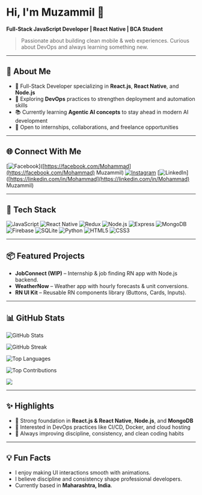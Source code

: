 # Hi, I'm Muzammil 👋

**Full‑Stack JavaScript Developer | React Native | BCA Student**

> Passionate about building clean mobile & web experiences. Curious about DevOps and always learning something new.

---

## 💫 About Me

- 🚀 Full-Stack Developer specializing in **React.js**, **React Native**, and **Node.js**  
- 🎯 Exploring **DevOps** practices to strengthen deployment and automation skills  
- 📚 Currently learning **Agentic AI concepts** to stay ahead in modern AI development  
- 🤝 Open to internships, collaborations, and freelance opportunities  


---

## 🌐 Connect With Me

\[![Facebook](https://img.shields.io/badge/Facebook-%231877F2.svg?logo=Facebook\&logoColor=white)]\([https://facebook.com/Mohammad](https://facebook.com/Mohammad) Muzammil)
[![Instagram](https://img.shields.io/badge/Instagram-%23E4405F.svg?logo=Instagram\&logoColor=white)](https://instagram.com/wehm_haii_shayad)
\[![LinkedIn](https://img.shields.io/badge/LinkedIn-%230077B5.svg?logo=linkedin\&logoColor=white)]\([https://linkedin.com/in/Mohammad](https://linkedin.com/in/Mohammad) Muzammil)

---

## 🧰 Tech Stack

![JavaScript](https://img.shields.io/badge/javascript-%23323330.svg?style=for-the-badge\&logo=javascript\&logoColor=%23F7DF1E)
![React Native](https://img.shields.io/badge/react_native-%2320232a.svg?style=for-the-badge\&logo=react\&logoColor=%2361DAFB)
![Redux](https://img.shields.io/badge/redux-%23593d88.svg?style=for-the-badge\&logo=redux\&logoColor=white)
![Node.js](https://img.shields.io/badge/node.js-43853D?style=for-the-badge\&logo=node.js\&logoColor=white)
![Express](https://img.shields.io/badge/express-000000?style=for-the-badge\&logo=express\&logoColor=white)
![MongoDB](https://img.shields.io/badge/MongoDB-%234ea94b.svg?style=for-the-badge\&logo=mongodb\&logoColor=white)
![Firebase](https://img.shields.io/badge/firebase-%23039BE5.svg?style=for-the-badge\&logo=firebase\&logoColor=white)
![SQLite](https://img.shields.io/badge/sqlite-003B57.svg?style=for-the-badge\&logo=sqlite\&logoColor=white)
![Python](https://img.shields.io/badge/python-3670A0?style=for-the-badge\&logo=python\&logoColor=ffdd54)
![HTML5](https://img.shields.io/badge/html5-%23E34F26.svg?style=for-the-badge\&logo=html5\&logoColor=white)
![CSS3](https://img.shields.io/badge/css3-%231572B6.svg?style=for-the-badge\&logo=css3\&logoColor=white)

---

## 📦 Featured Projects

* **JobConnect (WIP)** – Internship & job finding RN app with Node.js backend.
* **WeatherNow** – Weather app with hourly forecasts & unit conversions.
* **RN UI Kit** – Reusable RN components library (Buttons, Cards, Inputs).



---

## 📊 GitHub Stats

<p>
  <img src="https://github-readme-stats.vercel.app/api?username=muzammil1244&theme=dark&show_icons=true" alt="GitHub Stats" />
</p>
<p>
  <img src="https://github-readme-streak-stats.herokuapp.com/?user=muzammil1244&theme=dark" alt="GitHub Streak" />
</p>
<p>
  <img src="https://github-readme-stats.vercel.app/api/top-langs/?username=muzammil1244&theme=dark&layout=compact" alt="Top Languages" />
</p>
<p>
  <img src="https://github-contributor-stats.vercel.app/api?username=muzammil1244&limit=5&theme=dark&combine_all_yearly_contributions=true" alt="Top Contributions" />
</p>

[![](https://visitcount.itsvg.in/api?id=muzammil1244\&icon=0\&color=0)](https://visitcount.itsvg.in)

---

## ✨ Highlights

* 🔹 Strong foundation in **React.js & React Native**, **Node.js**, and **MongoDB**
* 🔹 Interested in DevOps practices like CI/CD, Docker, and cloud hosting
* 🔹 Always improving discipline, consistency, and clean coding habits

---

## 💡 Fun Facts

* I enjoy making UI interactions smooth with animations.
* I believe discipline and consistency shape professional developers.
* Currently based in **Maharashtra, India**.


<!-- Proudly created with GPRM ( https://gprm.itsvg.in ) -->
